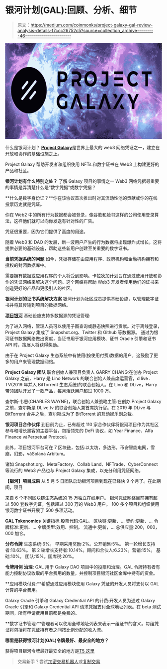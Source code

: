 # 银河计划(GAL):回顾、分析、细节

> 原文：<https://medium.com/coinmonks/project-galaxy-gal-review-analysis-details-f7ccc26752c5?source=collection_archive---------46----------------------->

![](img/6890073cb2102d72d562e0def69968eb.png)

什么是银河计划？
[**Project Galaxy**](https://bit.ly/BinanceRegistation)是世界上最大的 web3 网络凭证之一，建立在开放和协作的基础设施之上。

Project Galaxy 帮助开发者和组织使用 NFTs 和数字证书在 Web3 上构建更好的产品和社区。

**银河计划有什么特别之处？**
了解 Galaxy 项目的事情之一 Web3 网络凭据最重要的事情是弄清楚什么是“数字凭据”或数字凭据？

**什么是数字身份证？**你在该协议首次推出时对其流动性池的贡献或你的在线投票历史就是凭证。

你在 Web2 中的所有行为数据都会被登录，像谷歌和脸书这样的公司使用登录算法，这样他们就可以向你发送有针对性的广告。

凭证很重要，因为它们提供了高度的用途。

随着 Web3 和 DAO 的发展，新一波用户产生的行为数据将出现爆炸式增长。这将提供必要的基础设施，帮助这些新用户创建至关重要的数字证书。

**当前凭据系统的问题**
如今，凭据存储在由应用程序、政府机构和金融机构拥有和授权的封闭数据库中。

需要拥有数据或应用程序的个人将受到影响。卡拉狄加计划旨在通过使用开放和协作的凭证网络来解决这个问题。这个网络将帮助 Web3 开发者使用他们的证书来创造更好的产品和更吸引人的社区。

**银河计划的证书系统解决方案**
银河计划为社区成员提供基础设施，以管理数字证书并将其传输到项目的数据网络。

[**项目银河**](https://bit.ly/BinanceRegistation) 基础设施支持多数据源的凭证管理:

为了进入网络，管理人员可以使用子图查询或静态快照进行贡献。对于离线登录，Project Galaxy 集成了 Snapshot.org、Twitter 和 Github 等数据源。
通过为银河证书数据网络做出贡献，当证书用于银河应用模块、证书 Oracle 引擎和证书 API 时，策展人将获得奖励。

由于在 Project Galaxy 生态系统中有使用(按使用付费)数据的用户，这鼓励了更多的用户来管理数据网络。

**Project Galaxy 团队**
联合创始人兼项目负责人 GARRY CHANG:在创办 Project Galaxy 之前，Harry 是 Lino Network 的联合创始人兼首席运营官，d live . TV(2019 年并入 BitTorrent 生态系统)的联合创始人。在 Lino 和 DLive，Harry 带领团队开发了一款产品，每月活跃用户超过 1000 万。

查尔斯·韦恩(CHARLES WAYNE)，联合创始人兼战略主管:在创办 Project Galaxy 之前，查尔斯是 DLive.tv 的联合创始人兼首席执行官。在 2019 年 DLive 与 BitTorrent 合并之后，查尔斯成为了 BitTorrent 的互动娱乐副总裁。

**银河项目合作伙伴**
到目前为止，已有超过 110 家合作伙伴将银河项目作为其社区参与和增长黑客的主要平台，包括领先的 DeFi 协议，如 Year Finance、Alfa Finance vàPerpetual Protocol。

此外，项目银河平台可在 7 区块链，包括:以太坊，多边形，币安智能电网，雪崩，幻影，vàSolana Arbitum。

诸如 Snapshot.org、MetaFactory、Collab Land、NFTrade、CyberConnect 等流行的 Web3 产品也与 Project Galaxy 集成，以充分利用凭证网络。

**【银河】项目成果**
从 5 月 5 日团队启动银河项目到现在已经快 9 个月了。在此期间，项目

来自 6 个不同区块链生态系统的 15 万独立在线用户。
银河凭证网络目前拥有超过 500 套数字凭证，包括超过 300 万的 Web3 用户。
100 多个项目和组织使用银河数字证书开展了 500 多项活动。

**GAL Tokenomics**
关键指标
股票代码:GAL。
区块链:更新、…
契约:更新、…
令牌标准:更新、…
令牌类型:效用、控制。
流通中:更新，…
总供应量:200，000，000 加仑。

**分布令牌**
生态系统:6%。
早期采用奖励:2%。公开销售:5%。
第一轮增长支持者:10.63%。
第 2 轮增长支持者:10.14%。顾问和合伙人:6.23%。营销:15%。
基础:10%。
团队:15%。国库税:20%。

**令牌用例**
**治理:** GAL 用于 Galaxy DAO 项目中的投票和治理。GAL 令牌持有者有能力控制协议收取的平台费用的数量，并控制项目银河社区金库中持有的资金。

**应用模块付费:**希望通过应用模块使用 Galaxy 凭证的开发人员将支付以 GAL 计算的平台费用。

Galaxy Oracle 引擎和 Galaxy Credential API 的计费:开发人员为通过 Galaxy Oracle 引擎和 Galaxy Credential API 请求凭据支付全球地址列表。在 beta 测试期间，所有申请费用目前都是免费的。

**数字证书管理:**管理者可以使用全球地址列表来表示一组证书的含义。每组凭证将包括将在凭证持有者之间按比例分配的收入流。

**哪里是获得银河计划(GAL)令牌最好、最安全的地方？**

获得项目银河令牌最好最安全的地方是[T5 这里 ](https://bit.ly/BinanceRegistation)

> 交易新手？尝试[加密交易机器人](/coinmonks/crypto-trading-bot-c2ffce8acb2a)或[复制交易](/coinmonks/top-10-crypto-copy-trading-platforms-for-beginners-d0c37c7d698c)
